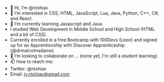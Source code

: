 - 👋 Hi, I’m @ntxhiav
- 👀 I’m interested in CSS, HTML, JavaScript, Lua, Java, Python, C++, C#, and React.
- 🌱 I’m currently learning Javascript and Java.
- I studied Web Development in Middle School and High School (HTML and a bit of CSS).
- Currently enrolled in a free Bootcamp with 100Devs (Leon) and signed up for an Apprentionship with Discover Apprenticeship (@drmalcolmadams)
- 💞️ I’m looking to collaborate on ... (none yet, I'm still a student learning)
- 📫 How to reach me:
-   Twitter: @ntxhiav
-   Email: jy.ntxhiav@gmail.com

<!---
ntxhiav/ntxhiav is a ✨ special ✨ repository because its `README.md` (this file) appears on your GitHub profile.
You can click the Preview link to take a look at your changes.
--->
